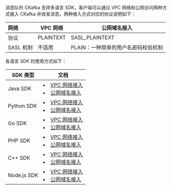 消息队列 CKafka 支持多语言 SDK，客户端可以通过 VPC 网络和公网访问两种方式接入 CKafka 并收发消息。两种接入方式对应的协议说明如下：

| 网络      | VPC 网络  | 公网域名接入                          |
| :-------- | --------- | ------------------------------------- |
| 协议      | PLAINTEXT | SASL_PLAINTEXT                        |
| SASL 机制 | 不适用    | PLAIN：一种简单的用户名密码校验机制 |

各语言 SDK 的使用方式如下：

| SDK 类型    | 文档                                                         |
| ----------- | ------------------------------------------------------------ |
| Java SDK    | <li>[VPC 网络接入](https://intl.cloud.tencent.com/document/product/597/40056)</li><li>[公网域名接入](https://intl.cloud.tencent.com/document/product/597/40057)</li> |
| Python SDK  | <li>[VPC 网络接入](https://intl.cloud.tencent.com/document/product/597/40452)</li><li>[公网域名接入](https://intl.cloud.tencent.com/document/product/597/40453)</li> |
| Go SDK      | <li>[VPC 网络接入](https://intl.cloud.tencent.com/document/product/597/40059)</li><li>[公网域名接入](https://intl.cloud.tencent.com/document/product/597/40060)</li> |
| PHP SDK     | <li>[VPC 网络接入](https://intl.cloud.tencent.com/document/product/597/40062)</li><li>[公网域名接入](https://intl.cloud.tencent.com/document/product/597/40063)</li> |
| C++ SDK     | <li>[VPC 网络接入](https://intl.cloud.tencent.com/document/product/597/40065)</li><li>[公网域名接入](https://intl.cloud.tencent.com/document/product/597/40066)</li> |
| Node.js SDK | <li>[VPC 网络接入](https://intl.cloud.tencent.com/document/product/597/40449)</li><li>[公网域名接入](https://intl.cloud.tencent.com/document/product/597/40450)</li> |

